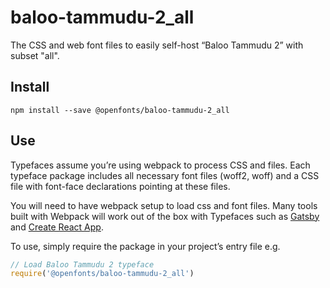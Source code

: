 
# baloo-tammudu-2_all

The CSS and web font files to easily self-host “Baloo Tammudu 2” with subset "all".

## Install

`npm install --save @openfonts/baloo-tammudu-2_all`

## Use

Typefaces assume you’re using webpack to process CSS and files. Each typeface
package includes all necessary font files (woff2, woff) and a CSS file with
font-face declarations pointing at these files.

You will need to have webpack setup to load css and font files. Many tools built
with Webpack will work out of the box with Typefaces such as [Gatsby](https://github.com/gatsbyjs/gatsby)
and [Create React App](https://github.com/facebookincubator/create-react-app).

To use, simply require the package in your project’s entry file e.g.

```javascript
// Load Baloo Tammudu 2 typeface
require('@openfonts/baloo-tammudu-2_all')
```
